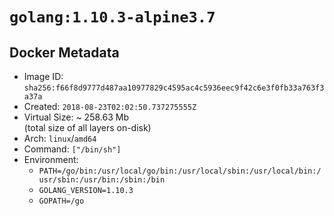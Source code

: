 # `golang:1.10.3-alpine3.7`

## Docker Metadata

- Image ID: `sha256:f66f8d9777d487aa10977829c4595ac4c5936eec9f42c6e3f0fb33a763f3a37a`
- Created: `2018-08-23T02:02:50.737275555Z`
- Virtual Size: ~ 258.63 Mb  
  (total size of all layers on-disk)
- Arch: `linux`/`amd64`
- Command: `["/bin/sh"]`
- Environment:
  - `PATH=/go/bin:/usr/local/go/bin:/usr/local/sbin:/usr/local/bin:/usr/sbin:/usr/bin:/sbin:/bin`
  - `GOLANG_VERSION=1.10.3`
  - `GOPATH=/go`
